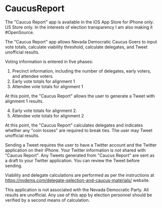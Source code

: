 # CaucusReport

The "Caucus Report" app is available in the iOS App Store for iPhone only.  US Store only.  In the interests of election transparency I am also making it #OpenSource.

The "Caucus Report" app allows Nevada Democratic Caucus Goers to input vote totals, calculate viability threshold, calculate delegates, and Tweet unofficial results.

Voting information is entered in five phases:

1) Precinct information, including the number of delegates, early voters, and attendee voters.
2) Early vote totals for alignment 1
3) Attendee vote totals for alignment 1

At this point, the "Caucus Report" allows the user to generate a Tweet with alignment 1 results.

4) Early vote totals for alignment 2.
5) Attendee vote totals for alignment 2

At this point, the "Caucus Report" calculates delegates and indicates whether any "coin tosses" are required to break ties.  The user may Tweet unofficial results.

Sending a Tweet requires the user to have a Twitter account and the Twitter application on their iPhone.  Your Twitter information is _not_ shared with "Caucus Report".  Any Tweets generated from "Caucus Report" are sent as a draft to your Twitter application.  You can review the Tweet before sending.

Viability and delegate calculations are performed as per the instructions at https://nvdems.com/delegate-selection-and-caucus-materials/ website.

This application is not associated with the Nevada Democratic Party.  All results are unofficial.  Any use of this app by election personnel should be verified by a second means of calculation.
